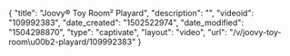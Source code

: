 {
    "title": "Joovy&reg; Toy Room&sup2; Playard",
    "description": "",
    "videoid": "109992383",
    "date_created": "1502522974",
    "date_modified": "1504298870",
    "type": "captivate",
    "layout": "video",
    "url": "\/v\/joovy-toy-room\u00b2-playard\/109992383"
}
